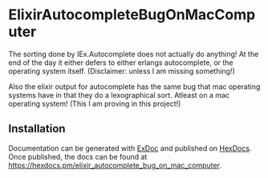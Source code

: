 # ElixirAutocompleteBugOnMacComputer

The sorting done by IEx.Autocomplete does not actually do anything! At the end of the day it either defers to either erlangs autocomplete, or the operating system itself.
(Disclaimer: unless I am missing something!)

Also the elixir output for autocomplete has the same bug that mac operating systems have in that they do a lexographical sort. Atleast on a mac operating system!
(This I am proving in this project!)

## Installation


<!-- 

## Installation

The below stuff is always wrong for a person making an elixir project for the first time. That is about the publish phase of a project...

This installation sections should really include solely.
Get started by running iex -S mix 

your project name is the module put a capital letter of your project name and hit tab to autocomplete to the full module name.

put a . and hit tab a few more times to get autocomplete to expose the hello function.

type he and then tab to autocomplete.

and hit enter to see the function return :world.

^ or atleast they should just put a link to if you are writing the library for the first time go here to this getting started link for mix.

If [available in Hex](https://hex.pm/docs/publish), the package can be installed
by adding `elixir_autocomplete_bug_on_mac_computer` to your list of dependencies in `mix.exs`:

```elixir
def deps do
  [
    {:elixir_autocomplete_bug_on_mac_computer, "~> 0.1.0"}
  ]
end
```

-->

Documentation can be generated with [ExDoc](https://github.com/elixir-lang/ex_doc)
and published on [HexDocs](https://hexdocs.pm). Once published, the docs can
be found at <https://hexdocs.pm/elixir_autocomplete_bug_on_mac_computer>.


